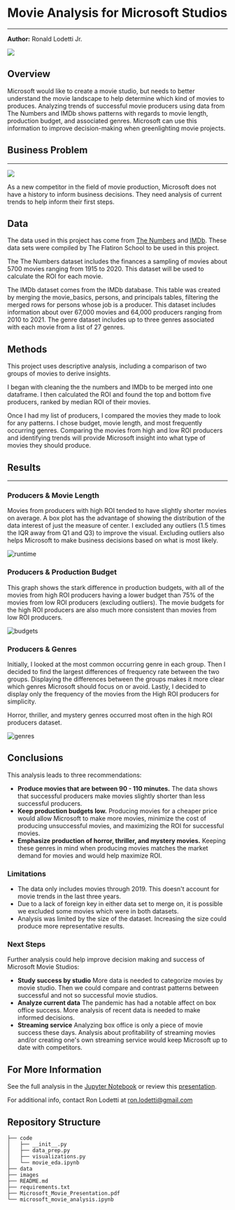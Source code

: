 # Movie Analysis for Microsoft Studios
***

**Author:** Ronald Lodetti Jr.


<img src="./images/strip2.jpg">

## Overview
Microsoft would like to create a movie studio, but needs to better understand the movie landscape to help determine which kind of movies to produces. Analyzing trends of successful movie producers using data from The Numbers and IMDb shows patterns with regards to movie length, production budget, and associated genres. Microsoft can use this information to improve decision-making when greenlighting movie projects. 


## Business Problem
***
<img src="./images/seating.jpg">

As a new competitor in the field of movie production, Microsoft does not have a history to inform business decisions. They need analysis of current trends to help inform their first steps.


## Data
The data used in this project has come from <a href="https://www.the-numbers.com/">The Numbers</a> and <a href="https://www.imdb.com/">IMDb</a>. These data sets were compiled by The Flatiron School to be used in this project. 

The The Numbers dataset includes the finances a sampling of movies about 5700 movies ranging from 1915 to 2020. This dataset will be used to calculate the ROI for each movie.

The IMDb dataset comes from the IMDb database. This table was created by merging the movie_basics, persons, and principals tables, filtering the merged rows for persons whose job is a producer. This dataset includes information about over 67,000 movies and 64,000 producers ranging from 2010 to 2021. The genre dataset includes up to three genres associated with each movie from a list of 27 genres.

## Methods

This project uses descriptive analysis, including a comparison of two groups of movies to derive insights. 

I began with cleaning the the numbers and IMDb to be merged into one dataframe. I then calculated the ROI and found the top and bottom five producers, ranked by median ROI of their movies. 

Once I had my list of producers, I compared the movies they made to look for any patterns.  I chose budget, movie length, and most frequently occurring genres. Comparing the movies from high and low ROI producers and identifying trends will provide Microsoft insight into what type of movies they should produce. 

## Results
***

### Producers & Movie Length
Movies from producers with high ROI tended to have slightly shorter movies on average. A box plot has the advantage of showing the distribution of the data interest of just the measure of center. I excluded any outliers (1.5 times the IQR away from Q1 and Q3) to improve the visual. Excluding outliers also helps Microsoft to make business decisions based on what is most likely.

![runtime](./images/runtime_viz.jpg)

### Producers & Production Budget
This graph shows the stark difference in production budgets, with all of the movies from high ROI producers having a lower budget than 75% of the movies from low ROI producers (excluding outliers). The movie budgets for the high ROI producers are also much more consistent than movies from low ROI producers.

![budgets](./images/budgets_viz.jpg)

### Producers & Genres
Initially, I looked at the most common occurring genre in each group. Then I decided to find the largest differences of frequency rate between the two groups. Displaying the differences between the groups makes it more clear which genres Microsoft should focus on or avoid. Lastly, I decided to display only the frequency of the movies from the High ROI producers for simplicity. 

Horror, thriller, and mystery genres occurred most often in the high ROI producers dataset.

![genres](./images/genres_viz.jpg)

## Conclusions

This analysis leads to three recommendations:
- **Produce movies that are between 90 - 110 minutes.** The data shows that successful producers make movies slightly shorter than less successful producers. 
- **Keep production budgets low.** Producing movies for a cheaper price would allow Microsoft to make more movies, minimize the cost of producing unsuccessful movies, and maximizing the ROI for successful movies. 
- **Emphasize production of horror, thriller, and mystery movies.** Keeping these genres in mind when producing movies matches the market demand for movies and would help maximize ROI.

### Limitations
- The data only includes movies through 2019. This doesn't account for movie trends in the last three years. 
- Due to a lack of foreign key in either data set to merge on, it is possible we excluded some movies which were in both datasets. 
- Analysis was limited by the size of the dataset. Increasing the size could produce more representative results.  


### Next Steps
Further analysis could help improve decision making and success of Microsoft Movie Studios:
- **Study success by studio** More data is needed to categorize movies by movie studio. Then we could compare and contrast patterns between successful and not so successful movie studios. 
- **Analyze current data** The pandemic has had a notable affect on box office success. More analysis of recent data is needed to make informed decisions. 
- **Streaming service** Analyzing box office is only a piece of movie success these days. Analysis about profitability of streaming movies and/or creating one's own streaming service would keep Microsoft up to date with competitors. 

## For More Information

See the full analysis in the [Jupyter Notebook](./microsoft_movie_analysis.ipynb) or review this [presentation](./Microsoft_Movie_Presentation.pdf).

For additional info, contact Ron Lodetti at [ron.lodetti@gmail.com](mailto:ron.lodetti@gmail.com)

## Repository Structure

```
├── code
│   ├── __init__.py
│   ├── data_prep.py
│   ├── visualizations.py
│   └── movie_eda.ipynb
├── data
├── images
├── README.md
├── requirements.txt
├── Microsoft_Movie_Presentation.pdf
└── microsoft_movie_analysis.ipynb


```
